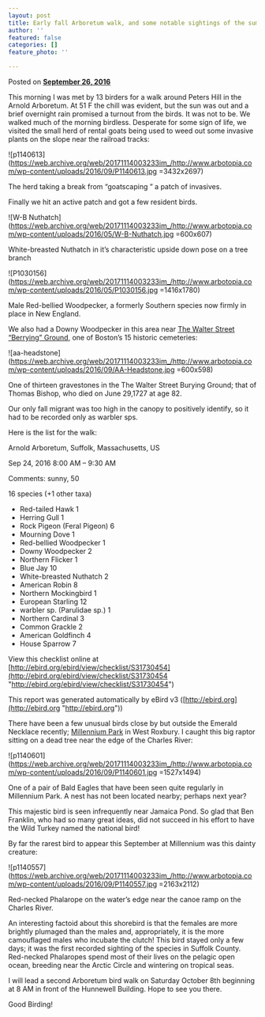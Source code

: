 ```yaml
---
layout: post
title: Early fall Arboretum walk, and some notable sightings of the summer
author: ''
featured: false
categories: []
feature_photo: ''

---
```


Posted on [**September 26, 2016**](https://web.archive.org/web/20171114003233/http://www.arbotopia.com/early-fall-arboretum-walk-and-some-notable-sightings-of-the-summer/ "4:48 pm")

This morning I was met by 13 birders for a walk around Peters Hill in the Arnold Arboretum. At 51 F the chill was evident, but the sun was out and a brief overnight rain promised a turnout from the birds. It was not to be. We walked much of the morning birdless. Desperate for some sign of life, we visited the small herd of rental goats being used to weed out some invasive plants on the slope near the railroad tracks:

![p1140613](https://web.archive.org/web/20171114003233im_/http://www.arbotopia.com/wp-content/uploads/2016/09/P1140613.jpg =3432x2697)

The herd taking a break from “goatscaping ” a patch of invasives.

Finally we hit an active patch and got a few resident birds.

![W-B Nuthatch](https://web.archive.org/web/20171114003233im_/http://www.arbotopia.com/wp-content/uploads/2016/05/W-B-Nuthatch.jpg =600x607)

White-breasted Nuthatch in it’s characteristic upside down pose on a tree branch

![P1030156](https://web.archive.org/web/20171114003233im_/http://www.arbotopia.com/wp-content/uploads/2016/05/P1030156.jpg =1416x1780)

Male Red-bellied Woodpecker, a formerly Southern species now firmly in place in New England.

We also had a Downy Woodpecker in this area near [The Walter Street “Berrying” Ground](https://web.archive.org/web/20171114003233/http://arnoldia.arboretum.harvard.edu/pdf/articles/1573.pdf), one of Boston’s 15 historic cemeteries:

![aa-headstone](https://web.archive.org/web/20171114003233im_/http://www.arbotopia.com/wp-content/uploads/2016/09/AA-Headstone.jpg =600x598)

One of thirteen gravestones in the The Walter Street Burying Ground; that of Thomas Bishop, who died on June 29,1727 at age 82.

Our only fall migrant was too high in the canopy to positively identify, so it had to be recorded only as warbler sps.

Here is the list for the walk:

Arnold Arboretum, Suffolk, Massachusetts, US

Sep 24, 2016 8:00 AM – 9:30 AM

Comments: sunny, 50

16 species (+1 other taxa)

* Red-tailed Hawk 1
* Herring Gull 1
* Rock Pigeon (Feral Pigeon) 6
* Mourning Dove 1
* Red-bellied Woodpecker 1
* Downy Woodpecker 2
* Northern Flicker 1
* Blue Jay 10
* White-breasted Nuthatch 2
* American Robin 8
* Northern Mockingbird 1
* European Starling 12
* warbler sp. (Parulidae sp.) 1
* Northern Cardinal 3
* Common Grackle 2
* American Goldfinch 4
* House Sparrow 7

View this checklist online at [http://ebird.org/ebird/view/checklist/S31730454](http://ebird.org/ebird/view/checklist/S31730454 "http://ebird.org/ebird/view/checklist/S31730454")

This report was generated automatically by eBird v3 ([http://ebird.org](http://ebird.org "http://ebird.org"))

There have been a few unusual birds close by but outside the Emerald Necklace recently; [Millennium Park](https://web.archive.org/web/20171114003233/http://www.newtonconservators.org/34millennium.htm) in West Roxbury. I caught this big raptor sitting on a dead tree near the edge of the Charles River:

![p1140601](https://web.archive.org/web/20171114003233im_/http://www.arbotopia.com/wp-content/uploads/2016/09/P1140601.jpg =1527x1494)

One of a pair of Bald Eagles that have been seen quite regularly in Millennium Park. A nest has not been located nearby; perhaps next year?

This majestic bird is seen infrequently near Jamaica Pond. So glad that Ben Franklin, who had so many great ideas, did not succeed in his effort to have the Wild Turkey named the national bird!

By far the rarest bird to appear this September at Millennium was this dainty creature:

![p1140557](https://web.archive.org/web/20171114003233im_/http://www.arbotopia.com/wp-content/uploads/2016/09/P1140557.jpg =2163x2112)

Red-necked Phalarope on the water’s edge near the canoe ramp on the Charles River.

An interesting factoid about this shorebird is that the females are more brightly plumaged than the males and, appropriately, it is the more camouflaged males who incubate the clutch! This bird stayed only a few days; it was the first recorded sighting of the species in Suffolk County. Red-necked Phalaropes spend most of their lives on the pelagic open ocean, breeding near the Arctic Circle and wintering on tropical seas.

I will lead a second Arboretum bird walk on Saturday October 8th beginning at 8 AM in front of the Hunnewell Building. Hope to see you there.

Good Birding!